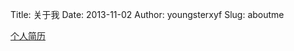 Title: 关于我
Date: 2013-11-02
Author: youngsterxyf
Slug: aboutme

[个人简历](../assets/uploads/files/resume.pdf)


<div class="github-card" data-user="youngsterxyf"></div>
<script src="../assets/github-cards/widget.js"></script>


<div id="coderwall"></div>
